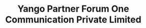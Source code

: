 ---
title: "Yango Partner Forum One Communication Private Limited"
url: /karachi/yango-partner-forum-one-communication-private-limited/
shop: travel agency
---